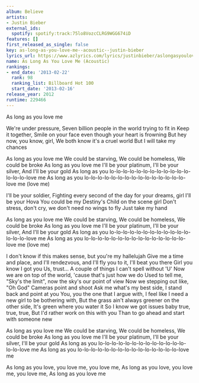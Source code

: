 ```yaml
---
album: Believe
artists:
- Justin Bieber
external_ids:
  spotify: spotify:track:75lo8VozcCLRG9WGG674iD
features: []
first_released_as_single: false
key: as-long-as-you-love-me--acoustic--justin-bieber
lyrics_url: https://www.azlyrics.com/lyrics/justinbieber/aslongasyoulovemeacousticversion.html
name: As Long As You Love Me (Acoustic)
rankings:
- end_date: '2013-02-22'
  rank: 98
  ranking_list: Billboard Hot 100
  start_date: '2013-02-16'
release_year: 2012
runtime: 229466
---
```

As long as you love me

We're under pressure,
Seven billion people in the world trying to fit in
Keep it together,
Smile on your face even though your heart is frowning
But hey now, you know, girl,
We both know it's a cruel world
But I will take my chances

As long as you love me
We could be starving,
We could be homeless,
We could be broke
As long as you love me
I'll be your platinum,
I'll be your silver,
And I'll be your gold
As long as you lo-lo-lo-lo-lo-lo-lo-lo-lo-lo-lo-lo-lo-lo-lo-love me
As long as you lo-lo-lo-lo-lo-lo-lo-lo-lo-lo-lo-lo-lo-lo-lo-love me (love me)

I'll be your soldier,
Fighting every second of the day for your dreams, girl
I'll be your Hova
You could be my Destiny's Child on the scene girl
Don't stress, don't cry, we don't need no wings to fly
Just take my hand

As long as you love me
We could be starving,
We could be homeless,
We could be broke
As long as you love me
I'll be your platinum,
I'll be your silver,
And I'll be your gold
As long as you lo-lo-lo-lo-lo-lo-lo-lo-lo-lo-lo-lo-lo-lo-lo-love me
As long as you lo-lo-lo-lo-lo-lo-lo-lo-lo-lo-lo-lo-lo-lo-lo-love me (love me)

I don't know if this makes sense, but you're my hallelujah
Give me a time and place, and I'll rendezvous, and I'll fly you to it,
I'll beat you there
Girl you know I got you
Us, trust...
A couple of things I can't spell without 'U'
Now we are on top of the world, 'cause that's just how we do
Used to tell me, "Sky's the limit", now the sky's our point of view
Now we stepping out like, "Oh God"
Cameras point and shoot
Ask me what's my best side, I stand back and point at you
You, you the one that I argue with, I feel like I need a new girl to be bothering with,
But the grass ain't always greener on the other side,
It's green where you water it
So I know we got issues baby true, true, true,
But I'd rather work on this with you
Than to go ahead and start with someone new

As long as you love me
We could be starving,
We could be homeless,
We could be broke
As long as you love me
I'll be your platinum,
I'll be your silver,
I'll be your gold
As long as you lo-lo-lo-lo-lo-lo-lo-lo-lo-lo-lo-lo-lo-lo-lo-love me
As long as you lo-lo-lo-lo-lo-lo-lo-lo-lo-lo-lo-lo-lo-lo-lo-love me

As long as you love, you love me, you love me,
As long as you love, you love me, you love me,
As long as you love me
